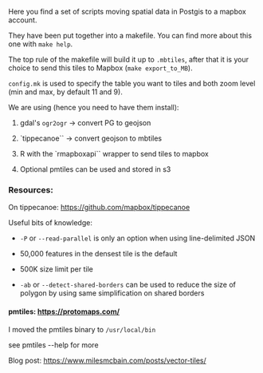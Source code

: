 Here you find a set of scripts moving spatial data in Postgis to a mapbox account. 

They have been put together into a makefile. You can find more about this one with `make help`. 

The top rule of the makefile will build it up to `.mbtiles`, after that it is your choice to send this tiles to Mapbox (`make export_to_MB`). 

`config.mk` is used to specify the table you want to tiles and both zoom level (min and max, by default 11 and 9). 

We are using (hence you need to have them install):

1.  gdal's `ogr2ogr` -> convert PG to geojson

2.  `tippecanoe`` -> convert geojson to mbtiles 

3. R with the `rmapboxapi`` wrapper to send tiles to mapbox

4. Optional pmtiles can be used and stored in s3 

### Resources: 

On tippecanoe: https://github.com/mapbox/tippecanoe

Useful bits of knowledge: 

- `-P` or `--read-parallel` is only an option when using line-delimited JSON

- 50,000 features in the densest tile is the default

- 500K size limit per tile

- `-ab` or `--detect-shared-borders` can be used to reduce the size of polygon by using same simplification on shared borders 

#### pmtiles: https://protomaps.com/

I moved the pmtiles binary to `/usr/local/bin` 

see pmtiles --help for more

Blog post: https://www.milesmcbain.com/posts/vector-tiles/ 